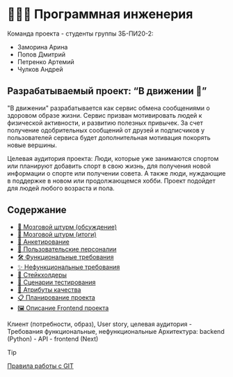 # 👩🏻‍💻 Программная инженерия
Команда проекта - студенты группы ЗБ-ПИ20-2:
- Заморина Арина
- Попов Дмитрий
- Петренко Артемий
- Чулков Андрей
## Разрабатываемый проект: “В движении 👟”
"В движении" разрабатывается как сервис обмена сообщениями о здоровом образе жизни. Сервис призван мотивировать людей к физической активности,
и развитию полезных привычек. За счет получение одобрительных сообщений от друзей и подписчиков у пользователей сервиса будет дополнительная 
мотивация покорять новые вершины. 

Целевая аудитория проекта: Люди, которые уже занимаются спортом или планируют добавить спорт в свою жизнь, для получения новой информации о спорте или получении совета. А также люди, нуждающие в поддержке в новом или продолжающемся хобби. Проект подойдет для людей любого возраста и пола.
## Содержание
- [🧠 Мозговой штурм (обсуждение)](<../../issues/2>)
- [🧠 Мозговой штурм (итоги)](</Brainstorm.md>)  
- [📝 Анкетирование](</Questionnaire.md>)  
- [👥 Пользовательские персоналии](</Personalities.md>)
- [🛠️ Функциональные требования](</FunctionalRequirements.md>)
- [✨ Нефункциональные требования](</NotFunctionalRequirements.md>)
- [👔 Стейкхолдеры](<Stakeholders.md>)
- [🔎 Сценарии тестирования](<TestCases.md>)
- [📐 Атрибуты качества](</QualityAttributes.md>)  
- [📋 Планирование проекта](<../../projects/1>)
- [🖼️ Описание Frontend проекта](</Frontend.md>)

Клиент (потребности, образ), User story, целевая аудитория - 
Требования функциональные, нефункциональные
Архитектура:
backend (Python) - API - frontend (Next)
> [!TIP]
> [Правила работы с GIT](</Git.md>)

